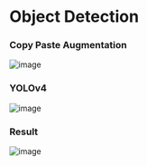 # Object Detection
### Copy Paste Augmentation
![image](https://user-images.githubusercontent.com/56186644/192433926-d71ec316-a495-4c73-91a7-677758d864db.png)

### YOLOv4
![image](https://user-images.githubusercontent.com/56186644/192434091-86ac1388-6b12-4acf-b5d9-cf9b5b26376c.png)

### Result
![image](https://user-images.githubusercontent.com/56186644/192436733-4bd4ce47-10f9-481d-960e-5747f5c8916d.png)
